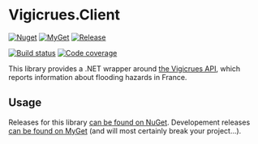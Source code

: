 # Vigicrues.Client
[![Nuget](https://img.shields.io/nuget/v/Vigicrues.Client?logo=nuget)](https://www.nuget.org/packages/Vigicrues.Client/)
[![MyGet](https://img.shields.io/myget/mcartoixa/vpre/Vigicrues.Client)](https://www.myget.org/feed/mcartoixa/package/nuget/Vigicrues.Client)
[![Release](https://badgen.net/github/release/mcartoixa/Vigicrues.Client/stable?icon=github)](https://github.com/mcartoixa/Vigicrues.Client/releases)

[![Build status](https://ci.appveyor.com/api/projects/status/dxhegfa9ow48axtn?svg=true)](https://ci.appveyor.com/project/mcartoixa/vigicrues-client)
[![Code coverage](https://codecov.io/gh/mcartoixa/Vigicrues.Client/branch/main/graph/badge.svg)](https://codecov.io/gh/mcartoixa/Vigicrues.Client)

This library provides a .NET wrapper around [the Vigicrues API](https://www.vigicrues.gouv.fr/services/1/), which reports information about flooding hazards in France.

## Usage
Releases for this library [can be found on NuGet](https://www.nuget.org/packages/Vigicrues.Client/). Developement releases [can be found on MyGet](https://www.myget.org/feed/mcartoixa/package/nuget/Vigicrues.Client) (and will most certainly break your project...).
